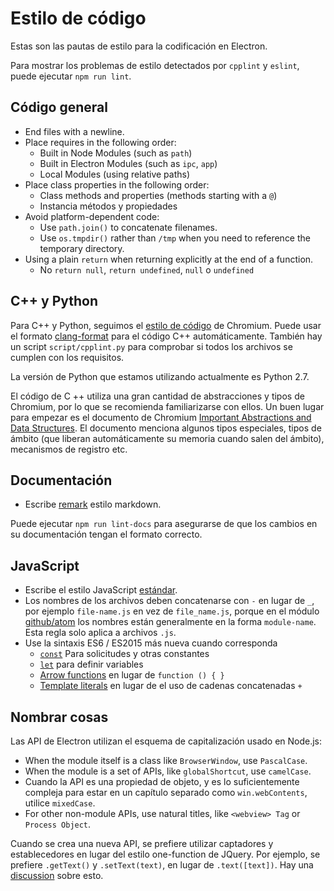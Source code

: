 # Estilo de código

Estas son las pautas de estilo para la codificación en Electron.

Para mostrar los problemas de estilo detectados por `cpplint` y `eslint`, puede ejecutar `npm run lint`.

## Código general

* End files with a newline.
* Place requires in the following order: 
  * Built in Node Modules (such as `path`)
  * Built in Electron Modules (such as `ipc`, `app`)
  * Local Modules (using relative paths)
* Place class properties in the following order: 
  * Class methods and properties (methods starting with a `@`)
  * Instancia métodos y propiedades
* Avoid platform-dependent code: 
  * Use `path.join()` to concatenate filenames.
  * Use `os.tmpdir()` rather than `/tmp` when you need to reference the temporary directory.
* Using a plain `return` when returning explicitly at the end of a function. 
  * No `return null`, `return undefined`, `null` o `undefined`

## C++ y Python

Para C++ y Python, seguimos el [estilo de código](https://www.chromium.org/developers/coding-style) de Chromium. Puede usar el formato [clang-format](clang-format.md) para el código C++ automáticamente. También hay un script `script/cpplint.py` para comprobar si todos los archivos se cumplen con los requisitos.

La versión de Python que estamos utilizando actualmente es Python 2.7.

El código de C ++ utiliza una gran cantidad de abstracciones y tipos de Chromium, por lo que se recomienda familiarizarse con ellos. Un buen lugar para empezar es el documento de Chromium [Important Abstractions and Data Structures](https://www.chromium.org/developers/coding-style/important-abstractions-and-data-structures). El documento menciona algunos tipos especiales, tipos de ámbito (que liberan automáticamente su memoria cuando salen del ámbito), mecanismos de registro etc.

## Documentación

* Escribe [remark](https://github.com/remarkjs/remark) estilo markdown.

Puede ejecutar `npm run lint-docs` para asegurarse de que los cambios en su documentación tengan el formato correcto.

## JavaScript

* Escribe el estilo JavaScript [estándar](https://npm.im/standard).
* Los nombres de los archivos deben concatenarse con `-` en lugar de `_`, por ejemplo `file-name.js` en vez de `file_name.js`, porque en el módulo [github/atom](https://github.com/github/atom) los nombres están generalmente en la forma `module-name`. Esta regla solo aplica a archivos `.js`.
* Use la sintaxis ES6 / ES2015 más nueva cuando corresponda 
  * [`const`](https://developer.mozilla.org/en-US/docs/Web/JavaScript/Reference/Statements/const) Para solicitudes y otras constantes
  * [`let`](https://developer.mozilla.org/en-US/docs/Web/JavaScript/Reference/Statements/let) para definir variables
  * [Arrow functions](https://developer.mozilla.org/en-US/docs/Web/JavaScript/Reference/Functions/Arrow_functions) en lugar de `function () { }`
  * [Template literals](https://developer.mozilla.org/en-US/docs/Web/JavaScript/Reference/Template_literals) en lugar de el uso de cadenas concatenadas `+`

## Nombrar cosas

Las API de Electron utilizan el esquema de capitalización usado en Node.js:

* When the module itself is a class like `BrowserWindow`, use `PascalCase`.
* When the module is a set of APIs, like `globalShortcut`, use `camelCase`.
* Cuando la API es una propiedad de objeto, y es lo suficientemente compleja para estar en un capítulo separado como `win.webContents`, utilice `mixedCase`.
* For other non-module APIs, use natural titles, like `<webview> Tag` or `Process Object`.

Cuando se crea una nueva API, se prefiere utilizar captadores y establecedores en lugar del estilo one-function de JQuery. Por ejemplo, se prefiere `.getText()` y `.setText(text)`, en lugar de `.text([text])`. Hay una [discussion](https://github.com/electron/electron/issues/46) sobre esto.
